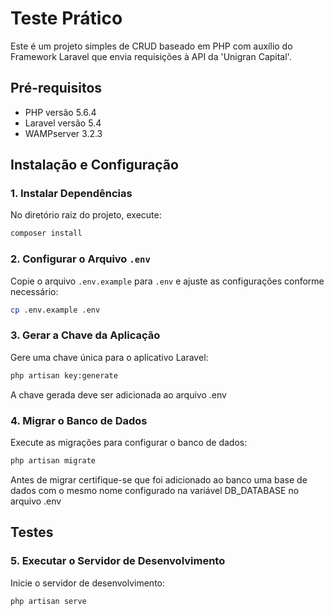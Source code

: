 
# Teste Prático
Este é um projeto simples de CRUD baseado em PHP com auxílio do Framework Laravel que envia requisições à API da 'Unigran Capital'.

## Pré-requisitos
- PHP versão 5.6.4
- Laravel versão 5.4
- WAMPserver 3.2.3

## Instalação e Configuração

### 1. Instalar Dependências
No diretório raiz do projeto, execute:
```bash
composer install
```

### 2. Configurar o Arquivo `.env`
Copie o arquivo `.env.example` para `.env` e ajuste as configurações conforme necessário:
```bash
cp .env.example .env
```

### 3. Gerar a Chave da Aplicação
Gere uma chave única para o aplicativo Laravel:
```bash
php artisan key:generate
```

A chave gerada deve ser adicionada ao arquivo .env

### 4. Migrar o Banco de Dados
Execute as migrações para configurar o banco de dados:
```bash
php artisan migrate
```
Antes de migrar certifique-se que foi adicionado ao banco uma base de dados com o mesmo nome configurado na variável DB_DATABASE no arquivo .env

## Testes

### 5. Executar o Servidor de Desenvolvimento
Inicie o servidor de desenvolvimento:
```bash
php artisan serve
```